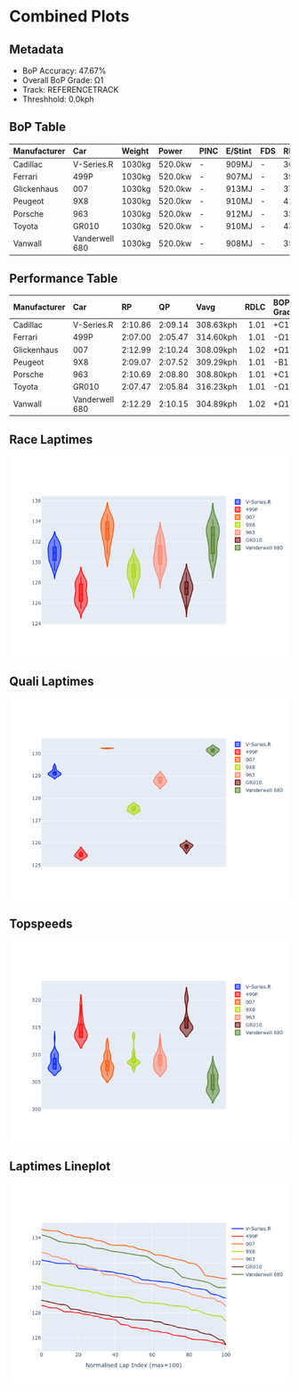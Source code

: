 # Combined Plots

## Metadata

- BoP Accuracy: 47.67%
- Overall BoP Grade: Ω1
- Track: REFERENCETRACK
- Threshhold: 0.0kph

## BoP Table
| Manufacturer   | Car            | Weight   | Power   | PINC   | E/Stint   | FDS   | RDP    | QDP    | TDP    |
|:---------------|:---------------|:---------|:--------|:-------|:----------|:------|:-------|:-------|:-------|
| Cadillac       | V-Series.R     | 1030kg   | 520.0kw | -      | 909MJ     | -     | 36.81% | 66.67% | 20.86% |
| Ferrari        | 499P           | 1030kg   | 520.0kw | -      | 907MJ     | -     | 39.06% | 25.00% | 9.38%  |
| Glickenhaus    | 007            | 1030kg   | 520.0kw | -      | 913MJ     | -     | 37.50% | 75.00% | 27.50% |
| Peugeot        | 9X8            | 1030kg   | 520.0kw | -      | 910MJ     | -     | 41.12% | 66.67% | 8.57%  |
| Porsche        | 963            | 1030kg   | 520.0kw | -      | 912MJ     | -     | 33.50% | 32.00% | 28.93% |
| Toyota         | GR010          | 1030kg   | 520.0kw | -      | 910MJ     | -     | 43.94% | 60.00% | 7.58%  |
| Vanwall        | Vanderwell 680 | 1030kg   | 520.0kw | -      | 908MJ     | -     | 35.48% | 30.00% | 43.55% |

## Performance Table
| Manufacturer   | Car            | RP      | QP      | Vavg      |   RDLC | BOP-Grade   | Match   |
|:---------------|:---------------|:--------|:--------|:----------|-------:|:------------|:--------|
| Cadillac       | V-Series.R     | 2:10.86 | 2:09.14 | 308.63kph |   1.01 | +C1         | 80.00%  |
| Ferrari        | 499P           | 2:07.00 | 2:05.47 | 314.60kph |   1.01 | -Ω1         | 14.00%  |
| Glickenhaus    | 007            | 2:12.99 | 2:10.24 | 308.09kph |   1.02 | +Ω1         | 15.56%  |
| Peugeot        | 9X8            | 2:09.07 | 2:07.52 | 309.29kph |   1.01 | -B1         | 86.36%  |
| Porsche        | 963            | 2:10.69 | 2:08.80 | 308.80kph |   1.01 | +C1         | 77.27%  |
| Toyota         | GR010          | 2:07.47 | 2:05.84 | 316.23kph |   1.01 | -Ω1         | 24.14%  |
| Vanwall        | Vanderwell 680 | 2:12.29 | 2:10.15 | 304.89kph |   1.02 | +Ω1         | 36.36%  |

## Race Laptimes
![Race Laptimes](images/race_violin.png)

## Quali Laptimes
![Quali Laptimes](images/quali_violin.png)

## Topspeeds
![Topspeeds](images/topspeed_violin.png)

## Laptimes Lineplot
![Laptimes Lineplot](images/laptime_line.png)

